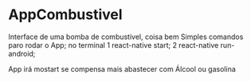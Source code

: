 # AppCombustivel

Interface de uma bomba de combustivel, coisa bem Simples comandos paro rodar o App; no terminal 1 react-native start; 2 react-native run-android;

App irá mostart se compensa mais abastecer com Álcool ou gasolina 
